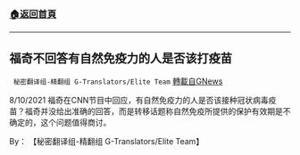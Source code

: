 ###  [:house:返回首頁](https://github.com/ourhimalayas/txt)
---


## 福奇不回答有自然免疫力的人是否该打疫苗
` 秘密翻译组-精翻组 G-Translators/Elite Team` [轉載自GNews](https://gnews.org/zh-hans/1570573/)

8/10/2021 福奇在CNN节目中回应，有自然免疫力的人是否该接种冠状病毒疫苗？福奇并没给出准确的回答，而是转移话题称自然免疫所提供的保护有效期是不确定的，这个问题值得商讨。

By： 【秘密翻译组-精翻组 G-Translators/Elite Team】
